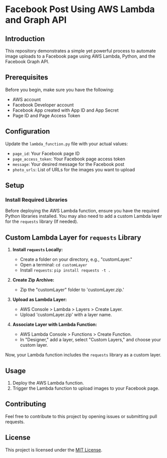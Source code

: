 # Facebook Post Using AWS Lambda and Graph API

## Introduction

This repository demonstrates a simple yet powerful process to automate image uploads to a Facebook page using AWS Lambda, Python, and the Facebook Graph API.
## Prerequisites

Before you begin, make sure you have the following:

- AWS account
- Facebook Developer account
- Facebook App created with App ID and App Secret
- Page ID and Page Access Token

## Configuration

Update the `lambda_function.py` file with your actual values:

- `page_id`: Your Facebook page ID
- `page_access_token`: Your Facebook page access token
- `message`: Your desired message for the Facebook post
- `photo_urls`: List of URLs for the images you want to upload

## Setup

### Install Required Libraries
Before deploying the AWS Lambda function, ensure you have the required Python libraries installed. You may also need to add a custom Lambda layer for the `requests` library (If needed).

## Custom Lambda Layer for `requests` Library

1. **Install `requests` Locally:**
    - Create a folder on your directory, e.g., "customLayer."
    - Open a terminal: `cd customLayer`
    - Install `requests`: `pip install requests -t .`

2. **Create Zip Archive:**
    - Zip the "customLayer" folder to 'customLayer.zip.'

3. **Upload as Lambda Layer:**
    - AWS Console > Lambda > Layers > Create Layer.
    - Upload 'customLayer.zip' with a layer name.

4. **Associate Layer with Lambda Function:**
    - AWS Lambda Console > Functions > Create Function.
    - In "Designer," add a layer, select "Custom Layers," and choose your custom layer.

Now, your Lambda function includes the `requests` library as a custom layer.


## Usage

1. Deploy the AWS Lambda function.
2. Trigger the Lambda function to upload images to your Facebook page.

## Contributing

Feel free to contribute to this project by opening issues or submitting pull requests.

## License

This project is licensed under the [MIT License](LICENSE).
